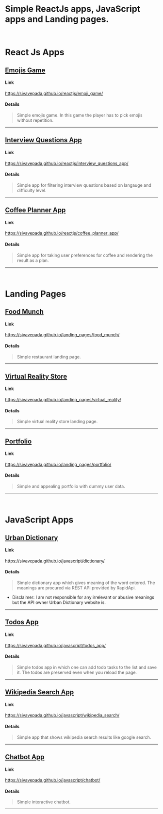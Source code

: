 # Simple ReactJs apps, JavaScript apps and Landing pages.

<br/>

# React Js Apps

## [Emojis Game](https://sivavepada.github.io/reactjs/emoji_game/)

#### Link
https://sivavepada.github.io/reactjs/emoji_game/
#### Details
> Simple emojis game. In this game the player has to 
pick emojis without repetition.

---
 
## [Interview Questions App](https://sivavepada.github.io/reactjs/interview_questions_app/)

#### Link
https://sivavepada.github.io/reactjs/interview_questions_app/
#### Details
> Simple app for filtering interview questions based on langauge and difficulty level.

---

## [Coffee Planner App](https://sivavepada.github.io/reactjs/coffee_planner_app/)

#### Link
https://sivavepada.github.io/reactjs/coffee_planner_app/
#### Details
> Simple app for taking user preferences for coffee and rendering the result as a plan.

---

<br />

# Landing Pages
  
## [Food Munch](https://sivavepada.github.io/landing_pages/food_munch/)

#### Link
https://sivavepada.github.io/landing_pages/food_munch/
#### Details
> Simple restaurant landing page.

---

## [Virtual Reality Store](https://sivavepada.github.io/landing_pages/virtual_reality/)

#### Link
https://sivavepada.github.io/landing_pages/virtual_reality/
#### Details
> Simple virtual reality store landing page.

---

## [Portfolio](https://sivavepada.github.io/landing_pages/portfolio/)

#### Link
https://sivavepada.github.io/landing_pages/portfolio/
#### Details
> Simple and appealing portfolio with dummy user data.

---

<br />

# JavaScript Apps

## [Urban Dictionary](https://sivavepada.github.io/javascript/dictionary/)

#### Link
https://sivavepada.github.io/javascript/dictionary/
#### Details
> Simple dictionary app which gives meaning of the word entered.
The meanings are procured via REST API provided by RapidApi. 
* Disclaimer: I am not responsible for any irrelevant or abusive meanings
but the API owner Urban Dictionary website is.

---


## [Todos App](https://sivavepada.github.io/javascript/todos_app/)

#### Link
https://sivavepada.github.io/javascript/todos_app/
#### Details
> Simple todos app in which one can add todo tasks to the list and save it. 
The todos are preserved even when you reload the page.

---

## [Wikipedia Search App](https://sivavepada.github.io/javascript/wikipedia_search/)

#### Link
https://sivavepada.github.io/javascript/wikipedia_search/
#### Details
> Simple app that shows wikipedia search results like google search.

---

## [Chatbot App](https://sivavepada.github.io/javascript/chatbot/)

#### Link
https://sivavepada.github.io/javascript/chatbot/
#### Details
> Simple interactive chatbot.

---


